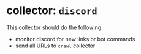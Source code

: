 # collector: `discord`

This collector should do the following:
* monitor discord for new links or bot commands
* send all URLs to `crawl` collector